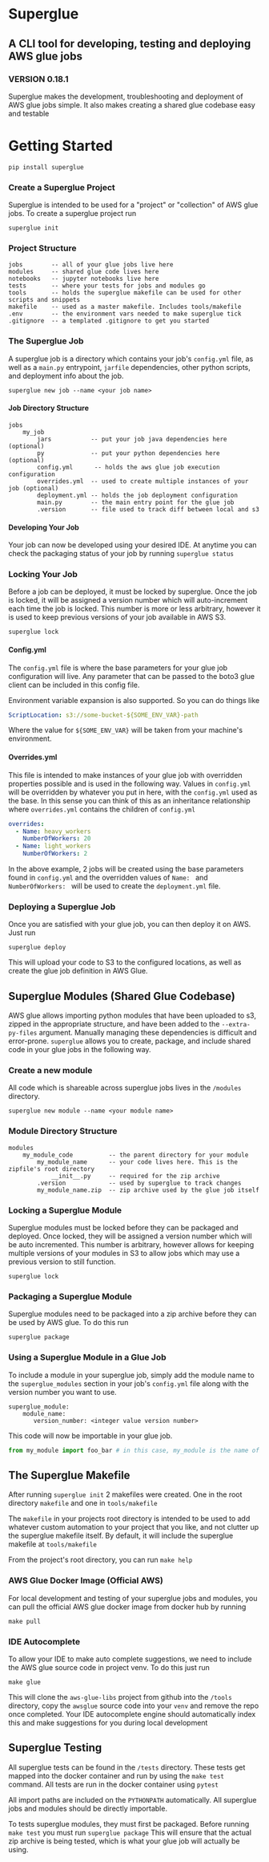 # Superglue
## A CLI tool for developing, testing and deploying AWS glue jobs
### VERSION 0.18.1

Superglue makes the development, troubleshooting and deployment of AWS glue jobs simple. It also makes creating a shared 
glue codebase easy and testable


# Getting Started
```
pip install superglue
```

### Create a Superglue Project

Superglue is intended to be used for a "project" or "collection" of AWS glue jobs. To create a superglue project run
```
superglue init
```


### Project Structure
```
jobs        -- all of your glue jobs live here
modules     -- shared glue code lives here
notebooks   -- jupyter notebooks live here
tests       -- where your tests for jobs and modules go
tools       -- holds the superglue makefile can be used for other scripts and snippets
makefile    -- used as a master makefile. Includes tools/makefile
.env        -- the environment vars needed to make superglue tick
.gitignore  -- a templated .gitignore to get you started
```

### The Superglue Job 
A superglue job is a directory which contains your job's `config.yml` file, as well as a `main.py` entrypoint, `jarfile` dependencies,
other python scripts, and deployment info about the job.

```
superglue new job --name <your job name>
```

#### Job Directory Structure

```
jobs
    my_job
        jars           -- put your job java dependencies here (optional)
        py             -- put your python dependencies here   (optional)
        config.yml      -- holds the aws glue job execution configuration
        overrides.yml  -- used to create multiple instances of your job (optional)
        deployment.yml -- holds the job deployment configuration 
        main.py        -- the main entry point for the glue job
        .version       -- file used to track diff between local and s3
```

#### Developing Your Job
Your job can now be developed using your desired IDE. At anytime you can check the packaging status
of your job by running `superglue status`


### Locking Your Job
Before a job can be deployed, it must be locked by superglue. Once the job is locked, it will be assigned a version number
which will auto-increment each time the job is locked. This number is more or less arbitrary, however it is used to keep previous
versions of your job available in AWS S3.

```
superglue lock
```

#### Config.yml
The `config.yml` file is where the base parameters for your glue job configuration will live. Any parameter that can be passed to the 
boto3 glue client can be included in this config file. 

Environment variable expansion is also supported. So you can do things like
```yaml
ScriptLocation: s3://some-bucket-${SOME_ENV_VAR}-path
```

Where the value for `${SOME_ENV_VAR}` will be taken from your machine's environment. 

#### Overrides.yml
This file is intended to make instances of your glue job with overridden properties possible and is used in the following way.
Values in `config.yml` will be overridden by whatever you put in here, with the `config.yml` used as the base. In this sense you can think
of this as an inheritance relationship where `overrides.yml` contains the children of `config.yml`
```yaml
overrides:
  - Name: heavy_workers
    NumberOfWorkers: 20
  - Name: light_workers
    NumberOfWorkers: 2
```

In the above example, 2 jobs will be created using the base parameters found in `config.yml` and the overridden values of 
`Name: ` and `NumberOfWorkers: ` will be used to create the `deployment.yml` file. 



### Deploying a Superglue Job
Once you are satisfied with your glue job, you can then deploy it on AWS. Just run
```
superglue deploy
```

This will upload your code to S3 to the configured locations, as well as create the glue job definition in AWS Glue. 


## Superglue Modules (Shared Glue Codebase)
AWS glue allows importing python modules that have been uploaded to s3, zipped in the appropriate structure, and have been added to the `--extra-py-files` argument. 
Manually managing these dependencies is difficult and error-prone. `superglue` allows you to create, package, 
and include shared code in your glue jobs in the following way. 

### Create a new module

All code which is shareable across superglue jobs lives in the `/modules` directory. 

```
superglue new module --name <your module name>
```

### Module Directory Structure
```
modules
    my_module_code          -- the parent directory for your module              
        my_module_name      -- your code lives here. This is the zipfile's root directory
            __init__.py     -- required for the zip archive
        .version            -- used by superglue to track changes
        my_module_name.zip  -- zip archive used by the glue job itself
```

### Locking a Superglue Module
Superglue modules must be locked before they can be packaged and deployed. Once locked, they will be assigned a version 
number which will be auto incremented. This number is arbitrary, however allows for keeping multiple versions of your modules in S3
to allow jobs which may use a previous version to still function.

```
superglue lock
```

### Packaging a Superglue Module
Superglue modules need to be packaged into a zip archive before they can be used by AWS glue. To do this run
```
superglue package
```

### Using a Superglue Module in a Glue Job
To include a module in your superglue job, simply add the module name to the `superglue_modules` section in
your job's `config.yml` file along with the version number you want to use.  
```
superglue_module:
    module_name:
       version_number: <integer value version number>
```

This code will now be importable in your glue job.
```python
from my_module import foo_bar # in this case, my_module is the name of the zipfile archive
```

## The Superglue Makefile
After running `superglue init` 2 makefiles were created. One in the root directory `makefile` and one in 
`tools/makefile`

The `makefile` in your projects root directory is intended to be used to add whatever custom automation
to your project that you like, and not clutter up the superglue makefile itself. By default, it will include
the superglue makefile at `tools/makefile`

From the project's root directory, you can run `make help`

### AWS Glue Docker Image (Official AWS)
For local development and testing of your superglue jobs and modules, you can pull the official AWS glue docker
image from docker hub by running
```
make pull
```

### IDE Autocomplete
To allow your IDE to make auto complete suggestions, we need to include the AWS glue source code in project venv.
To do this just run
```
make glue
```
This will clone the `aws-glue-libs` project from github into the `/tools` directory, copy the `awsglue` source code into
your `venv` and remove the repo once completed. Your IDE autocomplete engine should automatically index this
and make suggestions for you during local development


## Superglue Testing
All superglue tests can be found in the `/tests` directory. These tests get mapped into the docker container and run
by using the `make test` command. All tests are run in the docker container using `pytest` 

All import paths are included on the `PYTHONPATH` automatically. All superglue jobs and modules should be 
directly importable. 

To tests superglue modules, they must first be packaged. Before running `make test` you must run `superglue package`
This will ensure that the actual zip archive is being tested, which is what your glue job will actually be using.
